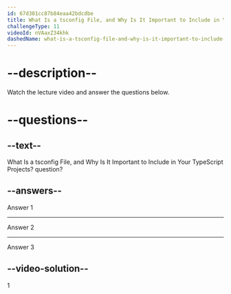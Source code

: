 ```yaml
---
id: 67d301cc87b84eaa42bdcdbe
title: What Is a tsconfig File, and Why Is It Important to Include in Your TypeScript Projects?
challengeType: 11
videoId: nVAaxZ34khk
dashedName: what-is-a-tsconfig-file-and-why-is-it-important-to-include-in-your-typescript-projects
---
```


# --description--

Watch the lecture video and answer the questions below.

# --questions--

## --text--

What Is a tsconfig File, and Why Is It Important to Include in Your TypeScript Projects? question?

## --answers--

Answer 1

---

Answer 2

---

Answer 3

## --video-solution--

1
